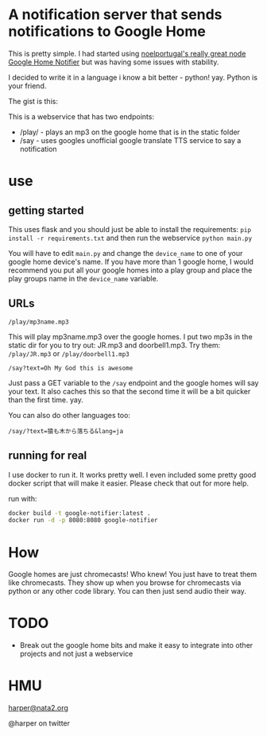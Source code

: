 # A notification server that sends notifications to Google Home

This is pretty simple. I had started using [noelportugal's really great node Google Home Notifier](https://github.com/noelportugal/google-home-notifier) but was having some issues with stability. 

I decided to write it in a language i know a bit better - python! yay. Python is your friend. 

The gist is this: 

This is a webservice that has two endpoints:

- /play/ - plays an mp3 on the google home that is in the static folder
- /say - uses googles unofficial google translate TTS service to say a notification

# use

## getting started

This uses flask and you should just be able to install the requirements: `pip install -r requirements.txt` and then run the webservice `python main.py`

You will have to edit `main.py` and change the `device_name` to one of your google home device's name. If you have more than 1 google home, I would recommend you put all your google homes into a play group and place the play groups name in the `device_name` variable. 

## URLs

`/play/mp3name.mp3`

This will play mp3name.mp3 over the google homes. I put two mp3s in the static dir for you to try out: JR.mp3 and doorbell1.mp3. Try them: `/play/JR.mp3` or `/play/doorbell1.mp3`

`/say?text=Oh My God this is awesome`

Just pass a GET variable to the `/say` endpoint and the google homes will say your text. It also caches this so that the second time it will be a bit quicker than the first time. yay. 

You can also do other languages too: 

`/say/?text=猿も木から落ちる&lang=ja` 

## running for real

I use docker to run it. It works pretty well. I even included some pretty good docker script that will make it easier. Please check that out for more help. 

run with:
```bash
docker build -t google-notifier:latest .
docker run -d -p 8080:8080 google-notifier
```

# How

Google homes are just chromecasts! Who knew! You just have to treat them like chromecasts. They show up when you browse for chromecasts via python or any other code library. You can then just send audio their way. 

# TODO

* Break out the google home bits and make it easy to integrate into other projects and not just a webservice



# HMU

harper@nata2.org

@harper on twitter
